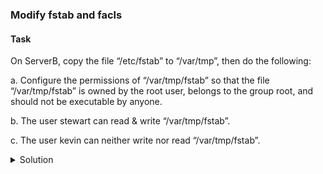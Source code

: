 ### Modify fstab and facls

#### Task

On ServerB, copy the file “/etc/fstab” to “/var/tmp”, then do the following:

a. Configure the permissions of “/var/tmp/fstab” so that the file “/var/tmp/fstab” is owned by the root user, belongs to the group root, and should not be executable by anyone.

b. The user stewart can read & write “/var/tmp/fstab”.

c. The user kevin can neither write nor read “/var/tmp/fstab”.

<details><summary>Solution</summary>

1. To make a copy of the /etc/fstab file and store it in the /var/tmp directory, run:
```
# cp /etc/fstab /var/tmp
```
2. To change the current working directory to the directory “/var/tmp", run:
```
# cd /var/tmp
```
3. To change the owner and group ownership of the file fstab to the root user and the root group respectively, run:
```
# chown root:root fstab
```
<details><summary> Notes </summary>
Note that
    Changing the ownership of the /etc/fstab file to root:root is a common security practice as it helps ensure that only the root user can modify the file, which is important as the /etc/fstab file contains critical information about the file systems that are mounted automatically during system startup.
</details>

4. To remove executable permission from the file "fstab", run:
```
# chmod a-x fstab
```
The "a-x" option means removing execute permission for all users (owner, group, and others). This command makes the "fstab" file read-only, which can be useful for preventing accidental modification or deletion of the file by unauthorized users.

5. To set an ACL for the file fstab and grant read and write (rw-) permissions to the user stewart, run:
```
# setfacl -m u:stewart:rw- fstab
```
The -m option specifies that a new ACL is being added to the file, and u stands for the user entry.

6. To remove read, write, and execute permissions for the user kevin on the file fstab, run:
```
# setfacl -m u:kevin:--- fstab
```
The option -m stands for modify, u for user, and --- sets the permission to none.

7. To verify, run:
```
# getfacl fstab 
```

</details>